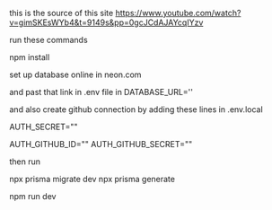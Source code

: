 this is the source of this site 
https://www.youtube.com/watch?v=gimSKEsWYb4&t=9149s&pp=0gcJCdAJAYcqIYzv


run these commands

npm install

set up database online in neon.com

and past that link in .env file in   DATABASE_URL=''

and also create github connection by adding these lines in .env.local

AUTH_SECRET="" 

AUTH_GITHUB_ID=""
AUTH_GITHUB_SECRET=""

then run

npx prisma migrate dev
npx prisma generate

npm run dev 